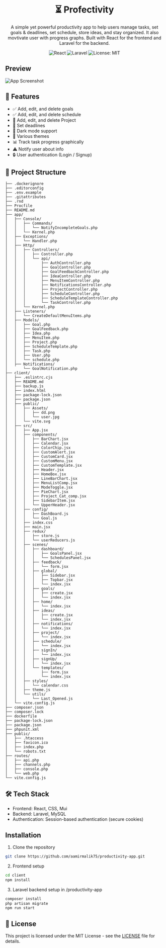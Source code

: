 <div align="center">

# ⏳ Profectivity
A simple yet powerful productivity app to help users manage tasks, set goals & deadlines, set schedule, store ideas, and stay organized. It also movtivate user with progress graphs. Built with React for the frontend and Laravel for the backend.

![React](https://img.shields.io/badge/Frontend-React-blue)
![Laravel](https://img.shields.io/badge/Backend-Laravel-red)
![License: MIT](https://img.shields.io/badge/License-MIT-green)

</div>

## Preview
![App Screenshot]()


## 🚀 Features

- ✅ Add, edit, and delete goals
- ✅ Add, edit, and delete schedule
- 📜 Add, edit, and delete Project
- 📅 Set deadlines
- 🌙 Dark mode support
- 🎨 Various themes
- 📊 Track task progress graphically
- ⚠  Notify user about info 
- 🔒 User authentication (Login / Signup)

## 📂 Project Structure

```
├── .dockerignore
├── .editorconfig
├── .env.example
├── .gitattributes
├── .rnd
├── Procfile
├── README.md
├── app/
│   ├── Console/
│   │   ├── Commands/
│   │   │   └── NotifyIncompleteGoals.php
│   │   └── Kernel.php
│   ├── Exceptions/
│   │   └── Handler.php
│   ├── Http/
│   │   ├── Controllers/
│   │   │   ├── Controller.php
│   │   │   └── api/
│   │   │       ├── AuthController.php
│   │   │       ├── GoalController.php
│   │   │       ├── GoalFeedbackController.php
│   │   │       ├── IdeaController.php
│   │   │       ├── MenuItemController.php
│   │   │       ├── NotificationsController.php
│   │   │       ├── ProjectController.php
│   │   │       ├── ScheduleController.php
│   │   │       ├── ScheduleTemplateController.php
│   │   │       └── TaskController.php
│   │   └── Kernel.php
│   ├── Listeners/
│   │   └── CreateDefaultMenuItems.php
│   ├── Models/
│   │   ├── Goal.php
│   │   ├── GoalFeedback.php
│   │   ├── Idea.php
│   │   ├── MenuItem.php
│   │   ├── Project.php
│   │   ├── ScheduleTemplate.php
│   │   ├── Task.php
│   │   ├── User.php
│   │   └── schedule.php
│   ├── Notifications/
│       └── GoalNotification.php
├── client/
│   ├── .eslintrc.cjs
│   ├── README.md
│   ├── backup.js
│   ├── index.html
│   ├── package-lock.json
│   ├── package.json
│   ├── public/
│   │   ├── Assets/
│   │   │   ├── dd.png
│   │   │   └── user.jpg
│   │   └── vite.svg
│   ├── src/
│   │   ├── App.jsx
│   │   ├── components/
│   │   │   ├── BarChart.jsx
│   │   │   ├── Calendar.jsx
│   │   │   ├── ColorChip.jsx
│   │   │   ├── CustomAlert.jsx
│   │   │   ├── CustomCard.jsx
│   │   │   ├── CustomMenu.jsx
│   │   │   ├── CustomTemplate.jsx
│   │   │   ├── Header.jsx
│   │   │   ├── HomeBox.jsx
│   │   │   ├── LineBarChart.jsx
│   │   │   ├── MenuListComp.jsx
│   │   │   ├── ModeToggle.jsx
│   │   │   ├── PieChart.jsx
│   │   │   ├── Project_Cat_comp.jsx
│   │   │   ├── SidebarItem.jsx
│   │   │   └── UpperHeader.jsx
│   │   ├── config/
│   │   │   ├── DashBoard.js
│   │   │   └── Goal.js
│   │   ├── index.css
│   │   ├── main.jsx
│   │   ├── redux/
│   │   │   ├── store.js
│   │   │   └── userReducers.js
│   │   ├── scenes/
│   │   │   ├── dashboard/
│   │   │   │   ├── GoalsPanel.jsx
│   │   │   │   └── SchedulesPanel.jsx
│   │   │   ├── feedback/
│   │   │   │   └── form.jsx
│   │   │   ├── global/
│   │   │   │   ├── Sidebar.jsx
│   │   │   │   ├── Topbar.jsx
│   │   │   │   └── index.jsx
│   │   │   ├── goals/
│   │   │   │   ├── create.jsx
│   │   │   │   └── index.jsx
│   │   │   ├── home/
│   │   │   │   └── index.jsx
│   │   │   ├── ideas/
│   │   │   │   ├── create.jsx
│   │   │   │   └── index.jsx
│   │   │   ├── notifications/
│   │   │   │   └── index.jsx
│   │   │   ├── project/
│   │   │   │   └── index.jsx
│   │   │   ├── schedule/
│   │   │   │   └── index.jsx
│   │   │   ├── signIn/
│   │   │   │   └── index.jsx
│   │   │   ├── signUp/
│   │   │   │   └── index.jsx
│   │   │   └── templates/
│   │   │       ├── form.jsx
│   │   │       └── index.jsx
│   │   ├── styles/
│   │   │   └── calendar.css
│   │   ├── theme.js
│   │   └── utils/
│   │       └── Last_Opened.js
│   └── vite.config.js
├── composer.json
├── composer.lock
├── dockerfile
├── package-lock.json
├── package.json
├── phpunit.xml
├── public/
│   ├── .htaccess
│   ├── favicon.ico
│   ├── index.php
│   └── robots.txt
├── routes/
│   ├── api.php
│   ├── channels.php
│   ├── console.php
│   └── web.php
└── vite.config.js

```
## 🛠️ Tech Stack

- Frontend: React, CSS, Mui
- Backend: Laravel, MySQL
- Authentication: Session-based authentication (secure cookies)
## Installation

1. Clone the repository
```bash
git clone https://github.com/aamirmalik75/productivity-app.git
```

2. Frontend setup
```bash
cd client
npm install
```

3. Laravel backend setup in /productivity-app
```bash
composer install
php artisan migrate
npm run start
```

## 📄 License

This project is licensed under the MIT License - see the [LICENSE](LICENSE) file for details.
